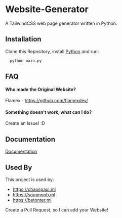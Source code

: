 
# Website-Generator

A TailwindCSS web page generator written in Python.


## Installation 

Clone this Repository, install [Python](https://python.org) and run:

```py 
  python main.py
```

    
## FAQ

#### Who made the Original Website?

Flamex - https://github.com/flamexdev/

#### Something doesn't work, what can I do?

Create an Issue! :D



  
## Documentation

[Documentation](https://by0.link/docs/websitegenerator)

  
## Used By

This project is used by:
- https://chaospaul.ml
- https://soupnoob.ml
- https://betonter.ml

Create a Pull Request, so I can add your Website!

  
